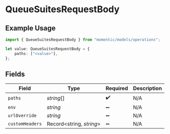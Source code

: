 # QueueSuitesRequestBody

## Example Usage

```typescript
import { QueueSuitesRequestBody } from "momentic/models/operations";

let value: QueueSuitesRequestBody = {
    paths: ["<value>"],
};
```

## Fields

| Field                    | Type                     | Required                 | Description              |
| ------------------------ | ------------------------ | ------------------------ | ------------------------ |
| `paths`                  | *string*[]               | :heavy_check_mark:       | N/A                      |
| `env`                    | *string*                 | :heavy_minus_sign:       | N/A                      |
| `urlOverride`            | *string*                 | :heavy_minus_sign:       | N/A                      |
| `customHeaders`          | Record<string, *string*> | :heavy_minus_sign:       | N/A                      |